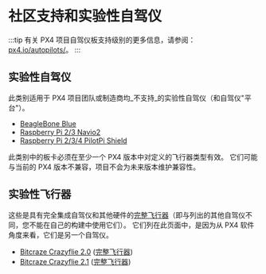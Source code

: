 # 社区支持和实验性自驾仪

:::tip
有关 PX4 项目自驾仪板支持级别的更多信息，请参阅：[px4.io/autopilots/](https://px4.io/autopilots/)。
:::

## 实验性自驾仪

此类别适用于 PX4 项目团队或制造商均_不支持_的实验性自驾仪（和自驾仪"平台"）。

- [BeagleBone Blue](../flight_controller/beaglebone_blue.md)
- [Raspberry Pi 2/3 Navio2](../flight_controller/raspberry_pi_navio2.md)
- [Raspberry Pi 2/3/4 PilotPi Shield](../flight_controller/raspberry_pi_pilotpi.md)

此类别中的板卡必须在至少一个 PX4 版本中对定义的飞行器类型有效。
它们可能与当前的 PX4 版本不兼容，项目不会为未来版本维护兼容性。

## 实验性飞行器

这些是具有完全集成自驾仪和其他硬件的[完整飞行器](../complete_vehicles_mc/index.md)（即与列出的其他自驾仪不同，您不能在自己的构建中使用它们）。
它们列在此页面中，是因为从 PX4 软件角度来看，它们是另一个自驾仪。

- [Bitcraze Crazyflie 2.0](../complete_vehicles_mc/crazyflie2.md) ([完整飞行器](../complete_vehicles_mc/index.md))
- [Bitcraze Crazyflie 2.1](../complete_vehicles_mc/crazyflie21.md) ([完整飞行器](../complete_vehicles_mc/index.md))
